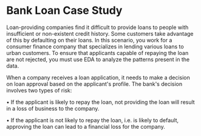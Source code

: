 # Bank Loan Case Study
Loan-providing companies find it difficult to provide loans to people with insufficient or non-existent credit history. Some customers take advantage of this by defaulting on their loans. In this scenario, you work for a consumer finance company that specializes in lending various loans to urban customers. To ensure that applicants capable of repaying the loan are not rejected, you must use EDA to analyze the patterns present in the data.

When a company receives a loan application, it needs to make a decision on loan approval based on the applicant's profile. The bank's decision involves two types of risk:

• If the applicant is likely to repay the loan, not providing the loan will result in a loss of business to the company.

• If the applicant is not likely to repay the loan, i.e. is likely to default, approving the loan can lead to a financial loss for the company.




